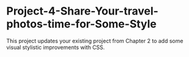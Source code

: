 # Project-4-Share-Your-travel-photos-time-for-Some-Style
This project updates your existing project from Chapter 2 to add some visual stylistic improvements with CSS.
